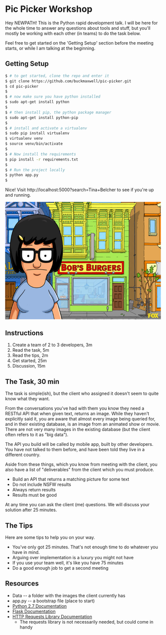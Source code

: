 
# Pic Picker Workshop

Hey NEWPATH! This is the Python rapid development talk.  I 
will be here for the whole time to answer any questions about
tools and stuff, but you'll mostly be working with each other
(in teams) to do the task below.

Feel free to get started on the 'Getting Setup' section before
the meeting starts, or while I am talking at the beginning.

## Getting Setup

```sh
$ # to get started, clone the repo and enter it
$ git clone https://github.com/buckmaxwell/pic-picker.git
$ cd pic-picker
$
$ # now make sure you have python installed
$ sudo apt-get install python
$
$ # then install pip, the python package manager
$ sudo apt-get install python-pip
$
$ # install and activate a virtualenv
$ sudo pip install virtualenv
$ virtualenv venv
$ source venv/bin/activate
$
$ # Now install the requirements
$ pip install -r requirements.txt
$
$ # Run the project locally
$ python app.py 
$ 
```

Nice! Visit http://localhost:5000?search=Tina+Belcher to
see if you're up and running.

![tina belcher](./Data/c.jpg "Tina Belcher")


## Instructions

1. Create a team of 2 to 3 developers, 3m
2. Read the task, 5m
3. Read the tips, 2m
4. Get started, 25m
5. Discussion, 15m


## The Task, 30 min

The task is simple(ish), but the client who assigned
it doesn't seem to quite know what they want.  

From the conversations you've had with them you know 
they need a RESTful API that when given text, returns
an image. While they haven't explicitly said it, you 
are aware that almost every image being queried for,
and in their existing database, is an image from an animated
show or movie.  There are not very many images in the
existing database (but the client often refers to it as "big 
data").

The API you build will be called by mobile app, built by
other developers.  You have not talked to them before, 
and have been told they live in a different country.

Aside from these things, which you know from meeting 
with the client, you also have a list of "deliverables"
from the client which you must produce.

 - Build an API that returns a matching picture for some text
 - Do not include NSFW results
 - Always return results
 - Results must be good 

At any time you can ask the client (me) questions.  We will
discuss your solution after 25 minutes.


## The Tips

Here are some tips to help you on your way.

 - You've only got 25 minutes.  That's not enough time to do
   whatever you have in mind.
 - Arguing over implementation is a luxury you might not have
 - If you use your team well, it's like you have 75 minutes
 - Do a good enough job to get a second meeting


## Resources


 - Data -- a folder with the images the client currently has
 - app.py -- a bootstrap file (place to start)
 - [Python 2.7 Documentation](https://docs.python.org/2/)
 - [Flask Documentation](http://flask.pocoo.org/)
 - [HTTP Requests Library Documentation](http://docs.python-requests.org/en/master/)
    * The requests library is not necessarily needed, but could come in handy

